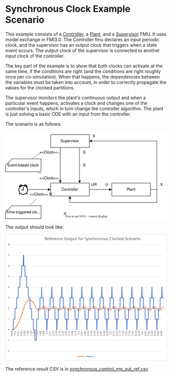 # Synchronous Clock Example Scenario

This example consists of a [Controller](../Controller), a [Plant](../Plant), and a [Supervisor](../Supervisor) FMU.
It uses model exchange in FMI3.0.
The Controller fmu declares an input periodic clock,
and the supervisor has an output clock that triggers when a state event occurs.
The output clock of the supervisor is connected to another input clock of the controller.

The key part of the example is to show that both clocks can activate at the same time,
if the conditions are right (and the conditions are right roughly once per co-simulation).
When that happens, the dependencies between the variables must be taken into account,
in order to correctly propagate the values for the clocked partitions.

The supervisor monitors the plant's continuous output and when a particular event happens,
activates a clock and changes one of the controller's inputs,
which in turn change the controller algorithm.
The plant is just solving a basic ODE with an input from the controller.

The scenario is as follows:

![synchronous_control_me_scenario](synchronous_control_me_scenario.svg)

The output should look like:

![synchronous_control_me_ref](synchronous_control_me_ref.svg)

The reference result CSV is in [synchronous_control_me_out_ref.csv](synchronous_control_me_out_ref.csv)
